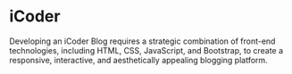 # iCoder
Developing an iCoder Blog requires a strategic combination of front-end technologies, including HTML, CSS, JavaScript, and Bootstrap, to create a responsive, interactive, and aesthetically appealing blogging platform.
